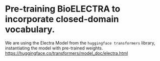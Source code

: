 # Pre-training BioELECTRA to incorporate closed-domain vocabulary.

We are using the Electra Model from the `huggingface transformers` library, instantiating the model with pre-trained weights.
https://huggingface.co/transformers/model_doc/electra.html